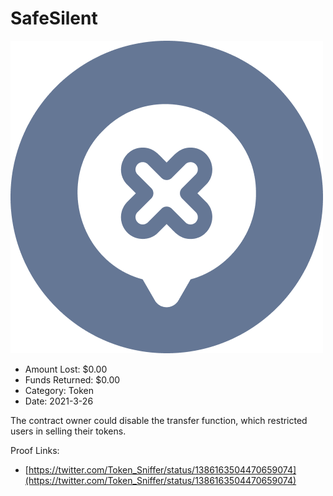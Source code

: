 # SafeSilent
![SafeSilent](/rektimages/SafeSilent.png)
- Amount Lost: $0.00
- Funds Returned: $0.00
- Category: Token
- Date: 2021-3-26

The contract owner could disable the transfer function, which restricted users in selling their tokens.


Proof Links:
- [https://twitter.com/Token_Sniffer/status/1386163504470659074](https://twitter.com/Token_Sniffer/status/1386163504470659074)


